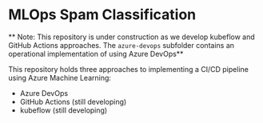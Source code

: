 # MLOps Spam Classification
** Note: This repository is under construction as we develop kubeflow and GitHub Actions approaches. The `azure-devops` subfolder contains an operational implementation of using Azure DevOps**

This repository holds three approaches to implementing a CI/CD pipeline using Azure Machine Learning:
* Azure DevOps
* GitHub Actions (still developing)
* kubeflow (still developing)

